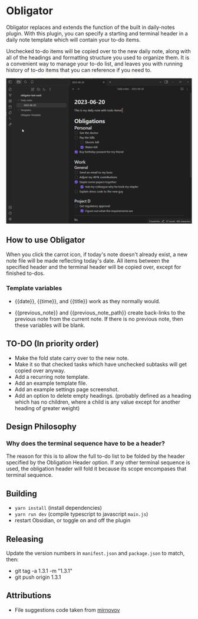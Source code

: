 # Obligator

Obligator replaces and extends the function of the built in daily-notes plugin.
With this plugin, you can specify a starting and terminal header in a daily
note template which will contain your to-do items.

Unchecked to-do items will be copied over to the new daily note, along with all
of the headings and formatting structure you used to organize them. It is a
convenient way to manage your to-do list, and leaves you with running history
of to-do items that you can reference if you need to.

![](preview.gif)

## How to use Obligator

When you click the carrot icon, if today's note doesn't already exist, a new
note file will be made reflecting today's date. All items between the specified
header and the terminal header will be copied over, except for finished to-dos.

### Template variables
 * {{date}}, {{time}}, and {{title}} work as they normally would.


 * {{previous_note}} and {{previous_note_path}} create back-links to the
   previous note from the current note. If there is no previous note, then
   these variables will be blank.

## TO-DO (In priority order)
* Make the fold state carry over to the new note.
* Make it so that checked tasks which have unchecked subtasks will get copied
  over anyway.
* Add a recurring note template.
* Add an example template file.
* Add an example settings page screenshot.
* Add an option to delete empty headings. (probably defined as a heading which
  has no children, where a child is any value except for another heading of
  greater weight)

## Design Philosophy
### Why does the terminal sequence have to be a header?
The reason for this is to allow the full to-do list to be folded by the header
specified by the Obligation Header option. If any other terminal sequence is
used, the obligation header will fold it because its scope encompases that
terminal sequence.

## Building
* `yarn install` (install dependencies)
* `yarn run dev` (compile typescript to javascript `main.js`)
* restart Obsidian, or toggle on and off the plugin

## Releasing
Update the version numbers in `manifest.json` and `package.json` to match, then:
* git tag -a 1.3.1 -m "1.3.1"
* git push origin 1.3.1

## Attributions
* File suggestions code taken from [mirnovov](https://github.com/mirnovov/obsidian-homepage/blob/main/src/suggest.ts)
